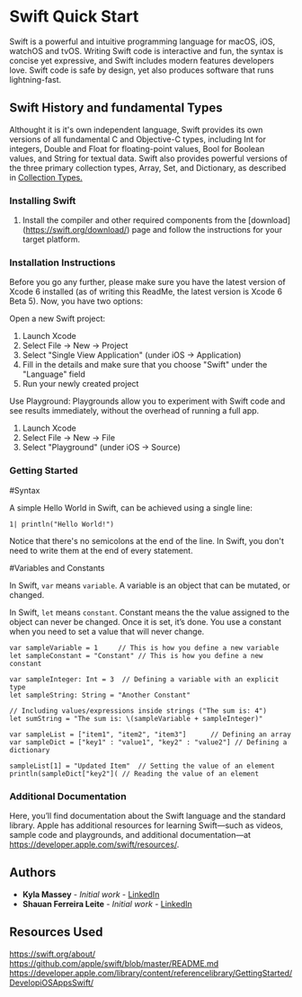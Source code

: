 # Swift Quick Start

Swift is a powerful and intuitive programming language for macOS, iOS, watchOS and tvOS. Writing Swift code is interactive and fun, the syntax is concise yet expressive, and Swift includes modern features developers love. Swift code is safe by design, yet also produces software that runs lightning-fast.


## Swift History and fundamental Types

Althought it is it's own independent language, Swift provides its own versions of all fundamental C and Objective-C types, including Int for integers, Double and Float for floating-point values, Bool for Boolean values, and String for textual data. Swift also provides powerful versions of the three primary collection types, Array, Set, and Dictionary, as described in [Collection Types.](https://developer.apple.com/library/prerelease/content/documentation/Swift/Conceptual/Swift_Programming_Language/CollectionTypes.html#//apple_ref/doc/uid/TP40014097-CH8-ID105)


### Installing Swift

1. Install the compiler and other required components from the [download] (https://swift.org/download/) page and follow the instructions for your target platform. 


### Installation Instructions

Before you go any further, please make sure you have the latest version of Xcode 6 installed (as of writing this ReadMe, the latest version is Xcode 6 Beta 5). Now, you have two options:

Open a new Swift project:

  1. Launch Xcode
  2. Select File → New → Project
  3. Select "Single View Application" (under iOS → Application)
  4. Fill in the details and make sure that you choose "Swift" under the "Language" field
  5. Run your newly created project

Use Playground: Playgrounds allow you to experiment with Swift code and see results immediately, 
      without the overhead of running a full app.

  1. Launch Xcode
  2. Select File → New → File
  3. Select "Playground" (under iOS → Source)


### Getting Started 

#Syntax

A simple Hello World in Swift, can be achieved using a single line:

```
1| println("Hello World!")

```

Notice that there's no semicolons at the end of the line. In Swift, you don't need to write them at the end of every statement.

#Variables and Constants

In Swift, `var` means `variable`. A variable is an object that can be mutated, or changed.

In Swift, `let` means `constant`. Constant means the the value assigned to the object can never be changed. Once it is set, it’s done. You use a constant when you need to set a value that will never change.

```
var sampleVariable = 1     // This is how you define a new variable
let sampleConstant = "Constant" // This is how you define a new constant

var sampleInteger: Int = 3  // Defining a variable with an explicit type
let sampleString: String = "Another Constant"

// Including values/expressions inside strings ("The sum is: 4")
let sumString = "The sum is: \(sampleVariable + sampleInteger)"

var sampleList = ["item1", "item2", "item3"]      // Defining an array
var sampleDict = ["key1" : "value1", "key2" : "value2"] // Defining a dictionary

sampleList[1] = "Updated Item"  // Setting the value of an element
println(sampleDict["key2"]( // Reading the value of an element

```

### Additional Documentation

Here, you’ll find documentation about the Swift language and the standard library. Apple has additional resources for learning Swift—such as videos, sample code and playgrounds, and additional documentation—at https://developer.apple.com/swift/resources/.


## Authors

* **Kyla Massey** - *Initial work* - [LinkedIn](https://www.linkedin.com/in/kylamassey)
* **Shauan Ferreira Leite** - *Initial work* - [LinkedIn](https://www.linkedin.com/in/shauanleite)



## Resources Used

https://swift.org/about/
https://github.com/apple/swift/blob/master/README.md
https://developer.apple.com/library/content/referencelibrary/GettingStarted/DevelopiOSAppsSwift/

